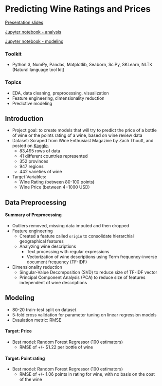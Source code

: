 # Predicting Wine Ratings and Prices

[Presentation slides](https://github.com/pbhag/Thinkful/blob/master/Supervised%20Learning%20Capstone:%20Wine%20Reviews/Wine%20Reviews%20powerpoint.pptx)

[Jupyter notebook - analysis](https://github.com/pbhag/Thinkful/blob/master/Supervised%20Learning%20Capstone:%20Wine%20Reviews/Wine%20Reviews.ipynb)

[Jupyter notebook - modeling](https://github.com/pbhag/Thinkful/blob/master/Supervised%20Learning%20Capstone:%20Wine%20Reviews/Wine_Reviews_Analysis_Final.ipynb)

### Toolkit
* Python 3, NumPy, Pandas, Matplotlib, Seaborn, SciPy, SKLearn, NLTK (Natural language tool kit)

### Topics 
* EDA, data cleaning, preprocessing, visualization
* Feature engineering,  dimensionality reduction
* Predictive modeling

## Introduction
* Project goal: to create models that will try to predict the price of a bottle of wine or the points rating of a wine, based on wine review data
* Dataset: Scraped from Wine Enthusiast Magazine by Zach Thoutt, and posted on [Kaggle](https://www.kaggle.com/zynicide/wine-reviews). 
  * 83,495 rows of data
  * 41 different countries represented 
  * 352 provinces 
  * 947 regions 
  * 442 varieties of wine
* Target Variables: 
  * Wine Rating (between 80-100 points)
  * Wine Price (between $4-$1000 USD)

## Data Preprocessing
#### Summary of Preprocessing
* Outliers removed, missing data imputed and then dropped
* Feature engineering
  * Created a feature called `origin` to consolidate hierarchial geographical features
  * Analyzing wine descriptions
    * Text processing with regular expressions
    * Vectorization of wine descriptions using Term frequency-inverse document frequency (TF-IDF)
* Dimensionality reduction
  * Singular-Value Decomposition (SVD) to reduce size of TF-IDF vector
  * Principal Component Analysis (PCA) to reduce size of features independent of wine descriptions

## Modeling
* 80-20 train-test split on dataset
* 5-fold cross validation for parameter tuning on linear regression models
* Evaulation metric: RMSE
#### Target: Price
* Best model: Random Forest Regressor (100 estimators)
  * RMSE of +/- $1.22 per bottle of wine
#### Target: Point rating
* Best model: Random Forest Regressor (100 estimators)
  * RMSE of +/- 1.06 points in rating for wine, with no basis on the cost of the wine

